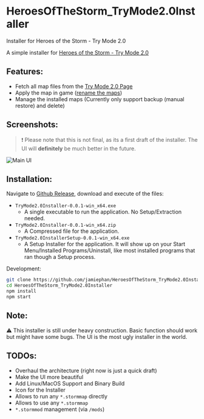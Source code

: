 # HeroesOfTheStorm_TryMode2.0Installer
Installer for Heroes of the Storm - Try Mode 2.0

A simple installer for [Heroes of the Storm - Try Mode 2.0](https://jamiephan.github.io/HeroesOfTheStorm_TryMode2.0/)

## Features:

- Fetch all map files from the [Try Mode 2.0 Page](https://github.com/jamiephan/HeroesOfTheStorm_TryMode2.0/releases/latest)
- Apply the map in game ([rename the maps](https://jamiephan.github.io/HeroesOfTheStorm_TryMode2.0/install.html#runStormmap-customstormmap))
- Manage the installed maps (Currently only support backup (manual restore) and delete)

## Screenshots:

> ❗ Please note that this is not final, as its a first draft of the installer. The UI will **definitely** be much better in the future.

![Main UI](https://i.imgur.com/hi4BlMw.png)

## Installation:

Navigate to [Github Release](https://github.com/jamiephan/HeroesOfTheStorm_TryMode2.0Installer/releases/latest), download and execute of the files:

- `TryMode2.0Installer-0.0.1-win_x64.exe`
  - A single executable to run the application. No Setup/Extraction needed.
- `TryMode2.0Installer-0.0.1-win_x64.zip`
  - A Compressed file for the application.
- `TryMode2.0InstallerSetup-0.0.1-win_x64.exe`
  - A Setup Installer for the application. It will show up on your Start Menu/Installed Programs/Uninstall, like most installed programs that ran though a Setup process.

Development:

```bash
git clone https://github.com/jamiephan/HeroesOfTheStorm_TryMode2.0Installer.git
cd HeroesOfTheStorm_TryMode2.0Installer
npm install
npm start
```

## Note:
⚠ This installer is still under heavy construction. Basic function should work but might have some bugs. The UI is the most ugly installer in the world.

## TODOs:

 - Overhaul the architecture (right now is just a quick draft)
 - Make the UI more beautiful
 - Add Linux/MacOS Support and Binary Build
 - Icon for the Installer
 - Allows to run any `*.stormmap` directly
 - Allows to use any `*.stormmap`
 - `*.stormmod` management (via `/mods`)
